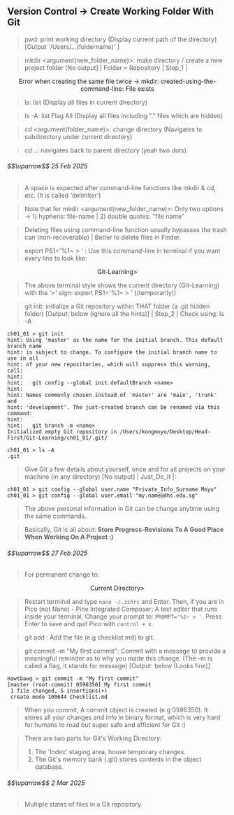 ## Version Control -> Create Working Folder With Git

> pwd: print working directory (Display current path of the directory) [Output '/Users/...(foldername)' ]

> mkdir <argument(new_folder_name)>: make directory / create a new project folder [No output] | Folder = Repository | Step_1 |

$$\text{Error when creating the same file twice -> mkdir: created-using-the-command-line: File exists}$$

> ls: list (Display all files in current directory)

> ls -A: list Flag All (Display all files including "." files which are hidden)

> cd <argument(folder_name)>: change directory (Navigates to subdirectory under current directory) 

> cd ..: navigates back to parent directory (yeah two dots)

<h6>$$\uparrow$$ 25 Feb 2025</h6>

> A space is expected after command-line functions like mkdir & cd, etc. (It is called 'delimiter')

> Note that for mkdir <argument(new_folder_name)>: Only two options -> 1) hyphens: file-name | 2) double quotes: "file name"

> Deleting files using command-line function usually bypasses the trash can (non-recoverable) | Better to delete files in Finder.

> export PS1='%1~ > ' : Use this command-line in terminal if you want every line to look like:

$$\text{Git-Learning} >$$

> The above terminal style shows the current directory (Git-Learning) with the '>' sign: export PS1='%1~ > ' ((temporarily))

> git init: initialize a Git repository within THAT folder (a .git hidden folder) [Output: below (ignore all the hints)] | Step_2 | Check using: ls -A

```
ch01_01 > git init
hint: Using 'master' as the name for the initial branch. This default branch name
hint: is subject to change. To configure the initial branch name to use in all
hint: of your new repositories, which will suppress this warning, call:
hint:
hint: 	git config --global init.defaultBranch <name>
hint:
hint: Names commonly chosen instead of 'master' are 'main', 'trunk' and
hint: 'development'. The just-created branch can be renamed via this command:
hint:
hint: 	git branch -m <name>
Initialized empty Git repository in /Users/kongmoyu/Desktop/Head-First/Git-Learning/ch01_01/.git/
```
```
ch01_01 > ls -A
.git
```
> Give Git a few details about yourself, once and for all projects on your machine (in any directory) [No output] | Just_Do_It |:

```
ch01_01 > git config --global user.name "Private_Info_Surname Moyu"
ch01_01 > git config --global user.email "my.name@dhs.edu.sg"
```
> The above personal information in Git can be change anytime using the same commands.

> Basically, Git is all about: <b>Store Progress-Revisions To A Good Place When Working On A Project :)</b>

<h6>$$\uparrow$$ 27 Feb 2025</h6>

> For permanent change to:

$$\text{Current Directory} >$$

> Restart terminal and type `nano ~/.zshrc` and Enter. Then, if you are in Pico (not Nano) - Pine Integrated Composer: A text editor that runs inside your terminal, Change your prompt to: `PROMPT='%1~ > '`. Press Enter to save and quit Pico with `control + x`.

> git add <filename>: Add the file (e.g checklist.md) to git.

> git commit -m "My first commit": Commit with a message to provide a meaningful reminder as to why you made this change. (The -m is called a flag, it stands for message) [Output: below (Looks fine)]

```
HawtDawg > git commit -m "My first commit"
[master (root-commit) 0596350] My first commit
 1 file changed, 5 insertions(+)
 create mode 100644 Checklist.md
```

> When you commit, A commit object is created (e.g 0596350). It stores all your changes and info in binary format, which is very hard for humans to read but super safe and efficient for Git :)

> There are two parts for Git's Working Directory:
> 1) The 'Index' staging area, house temporary changes.
> 2) The Git's memory bank (.git) stores contents in the object database.

<h6>$$\uparrow$$ 2 Mar 2025</h6>

> Multiple states of files in a Git repository.




